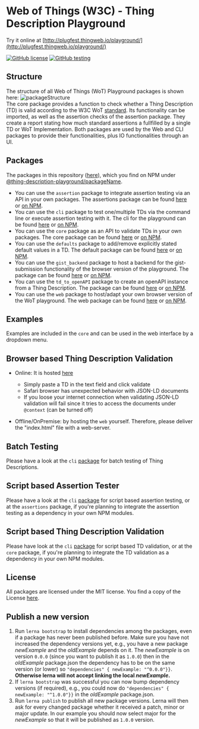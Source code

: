 # Web of Things (W3C) - Thing Description Playground

Try it online at [http://plugfest.thingweb.io/playground/](http://plugfest.thingweb.io/playground/)  

[![GitHub license](https://img.shields.io/github/license/thingweb/thingweb-playground)](./LICENSE.md)
[![GitHub testing](https://img.shields.io/github/workflow/status/thingweb/thingweb-playground/Default%20CI%20%26%20CD%20Pipeline)](https://github.com/thingweb/thingweb-playground/actions)

## Structure

The structure of all Web of Things (WoT) Playground packages is shown here: ![packageStructure](https://i.imgur.com/RTG02d8.png)  
The core package provides a function to check whether a Thing Description (TD) is valid according to the W3C WoT [standard](https://w3c.github.io/wot-thing-description/#).
Its functionality can be imported, as well as the assertion checks of the assertion package.
They create a report stating how much standard assertions a fullfilled by a single TD or WoT Implementation.
Both packages are used by the Web and CLI packages to provide their functionalities, plus IO functionalities through an UI.

## Packages

The packages in this repository ([here](./packages)), which you find on NPM under [@thing-description-playground/packageName](https://www.npmjs.com/search?q=%40thing-description-playground).

* You can use the `assertion` package to integrate assertion testing via an API in your own packages. The assertions package can be found [here](./packages/assertions/) or [on NPM](https://www.npmjs.com/package/@thing-description-playground/assertions).
* You can use the `cli` package to test one/multiple TDs via the command line or execute assertion testing with it. The cli for the playground can be found [here](./packages/cli/) or [on NPM](https://www.npmjs.com/package/@thing-description-playground/cli).
* You can use the `core` package as an API to validate TDs in your own packages. The core package can be found [here](./packages/core/) or [on NPM](https://www.npmjs.com/package/@thing-description-playground/core).
* You can use the `defaults` package to add/remove explicitly stated default values in a TD. The default package can be found [here](./packages/defaults/) or [on NPM](https://www.npmjs.com/package/@thing-description-playground/defaults).
* You can use the `gist_backend` package to host a backend for the gist-submission functionality of the browser version of the playground. The package can be found [here](./packages/gist_backend) or [on NPM](https://www.npmjs.com/package/@thing-description-playground/gist_backend).
* You can use the `td_to_openAPI` package to create an openAPI instance from a Thing Description. The package can be found [here](./packages/td_to_openAPI) or [on NPM](https://www.npmjs.com/package/@thing-description-playground/td_to_openapi).
* You can use the `web` package to host/adapt your own browser version of the WoT playground. The web package can be found [here](./packages/web/) or [on NPM](https://www.npmjs.com/package/@thing-description-playground/web).

## Examples

Examples are included in the `core` and can be used in the web interface by a dropdown menu.

## Browser based Thing Description Validation

* Online: It is hosted [here](http://plugfest.thingweb.io/playground/)
  * Simply paste a TD in the text field and click validate
  * Safari browser has unexpected behavior with JSON-LD documents
  * If you loose your internet connection when validating JSON-LD validation will fail since it tries to access the documents under `@context` (can be turned off)

* Offline/OnPremise: by hosting the `web` yourself. Therefore, please deliver the "index.html" file with a web-server.

## Batch Testing

Please have a look at the `cli` [package](https://github.com/thingweb/thingweb-playground/tree/master/packages/cli#batch-testing) for batch testing of Thing Descriptions.

## Script based Assertion Tester

Please have a look at the `cli` [package](https://github.com/thingweb/thingweb-playground/tree/master/packages/cli#script-based-assertion-tester--a-parameter) for script based assertion testing, or at the `assertions` package, if you're planning to integrate the assertion testing as a dependency in your own NPM modules.

## Script based Thing Description Validation

Please have look at the `cli` [package](https://github.com/thingweb/thingweb-playground/tree/master/packages/cli#script-based-thing-description-validation) for script based TD validation, or at the `core` package, if you're planning to integrate the TD validation as a dependency in your own NPM modules.

## License

All packages are licensed under the MIT license. You find a copy of the License [here](./LICENSE.md).

## Publish a new version

1. Run `lerna bootstrap` to install dependencies among the packages, even if a package has never been published before. Make sure you have not increased the dependency versions yet, e.g., you have a new package *newExample* and the *oldExample* depends on it. The *newExample* is on version `0.0.0` (since you want to publish it as `1.0.0`) then in the *oldExample* package.json the dependency has to be on the same version (or lower) so `"dependencies" { newExample: "^0.0.0"}}`. **Otherwise lerna will not accept linking the local *newExample*.**
2. If `lerna bootstrap` was successful you can now bump dependency versions (if required), e.g., you could now do `"dependencies" { newExample: "^1.0.0"}}` in the *oldExample* package.json.
3. Run `lerna publish` to publish all new package versions. Lerna will then ask for every changed package whether it received a patch, minor or major update. In our example you should now select major for the *newExample* so that it will be published as `1.0.0` version.
